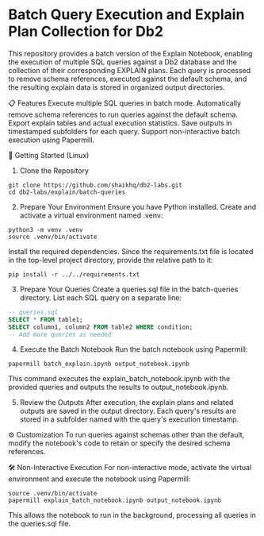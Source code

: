 # Batch Query Execution and Explain Plan Collection for Db2

This repository provides a batch version of the Explain Notebook, enabling the execution of multiple SQL queries against a Db2 database and the collection of their corresponding EXPLAIN plans. Each query is processed to remove schema references, executed against the default schema, and the resulting explain data is stored in organized output directories.

📋 Features
Execute multiple SQL queries in batch mode.
Automatically remove schema references to run queries against the default schema.
Export explain tables and actual execution statistics.
Save outputs in timestamped subfolders for each query.
Support non-interactive batch execution using Papermill.

🚀 Getting Started (Linux)
1. Clone the Repository

```shell
git clone https://github.com/shaikhq/db2-labs.git
cd db2-labs/explain/batch-queries
```

2. Prepare Your Environment
Ensure you have Python installed. Create and activate a virtual environment named .venv:
```shell
python3 -m venv .venv
source .venv/bin/activate
```

Install the required dependencies. Since the requirements.txt file is located in the top-level project directory, provide the relative path to it:

```shell
pip install -r ../../requirements.txt
```

3. Prepare Your Queries
Create a queries.sql file in the batch-queries directory. List each SQL query on a separate line:

```sql
-- queries.sql
SELECT * FROM table1;
SELECT column1, column2 FROM table2 WHERE condition;
-- Add more queries as needed
```

4. Execute the Batch Notebook
Run the batch notebook using Papermill:

```shell
papermill batch_explain.ipynb output_notebook.ipynb
```

This command executes the explain_batch_notebook.ipynb with the provided queries and outputs the results to output_notebook.ipynb.

5. Review the Outputs
After execution, the explain plans and related outputs are saved in the output directory. Each query's results are stored in a subfolder named with the query's execution timestamp.

⚙️ Customization
To run queries against schemas other than the default, modify the notebook's code to retain or specify the desired schema references.

🛠️ Non-Interactive Execution
For non-interactive mode, activate the virtual environment and execute the notebook using Papermill:

```shell
source .venv/bin/activate
papermill explain_batch_notebook.ipynb output_notebook.ipynb
```

This allows the notebook to run in the background, processing all queries in the queries.sql file.